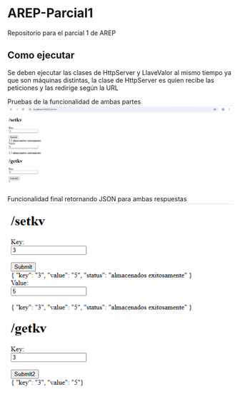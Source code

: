# AREP-Parcial1
Repositorio para el parcial 1 de AREP

## Como ejecutar

Se deben ejecutar las clases de HttpServer y LlaveValor al mismo tiempo ya que son máquinas distintas, la clase de HttpServer es quien recibe las peticiones y las redirige según la URL

Pruebas de la funcionalidad de ambas partes
![alt text](images/image.png)

Funcionalidad final retornando JSON para ambas respuestas
![alt text](images/image-1.png)
